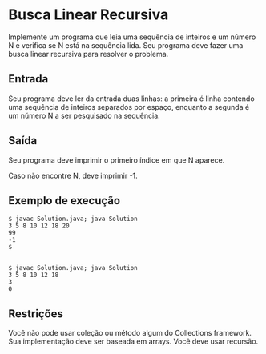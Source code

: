 # Busca Linear Recursiva

Implemente um programa que leia uma sequência de inteiros e um número N e verifica se N está na sequência lida. Seu programa deve fazer uma busca linear recursiva para resolver o problema.

## Entrada

Seu programa deve ler da entrada duas linhas: a primeira é linha contendo uma sequência de inteiros separados por espaço, enquanto a segunda é um número N a ser pesquisado na sequência.

## Saída

Seu programa deve imprimir o primeiro índice em que N aparece.

Caso não encontre N, deve imprimir -1.

## Exemplo de execução

	$ javac Solution.java; java Solution
	3 5 8 10 12 18 20
	99
	-1
	$
	
	
	$ javac Solution.java; java Solution
	3 5 8 10 12 18
	3
	0

## Restrições

Você não pode usar coleção ou método algum do Collections framework. Sua implementação deve ser baseada em arrays. Você deve usar recursão.